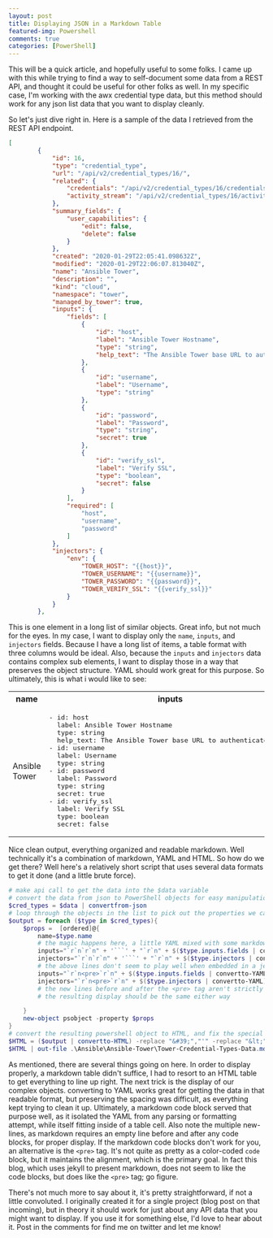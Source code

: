 ```yaml
---
layout: post
title: Displaying JSON in a Markdown Table
featured-img: Powershell
comments: true
categories: [PowerShell]
---
```

This will be a quick article, and hopefully useful to some folks.
I came up with this while trying to find a way to self-document some data from a REST API, and thought it could be useful for other folks as well.
In my specific case, I'm working with the awx credential type data, but this method should work for any json list data that you want to display cleanly.

So let's just dive right in.
Here is a sample of the data I retrieved from the REST API endpoint.

```json
[
        {
            "id": 16,
            "type": "credential_type",
            "url": "/api/v2/credential_types/16/",
            "related": {
                "credentials": "/api/v2/credential_types/16/credentials/",
                "activity_stream": "/api/v2/credential_types/16/activity_stream/"
            },
            "summary_fields": {
                "user_capabilities": {
                    "edit": false,
                    "delete": false
                }
            },
            "created": "2020-01-29T22:05:41.098632Z",
            "modified": "2020-01-29T22:06:07.813040Z",
            "name": "Ansible Tower",
            "description": "",
            "kind": "cloud",
            "namespace": "tower",
            "managed_by_tower": true,
            "inputs": {
                "fields": [
                    {
                        "id": "host",
                        "label": "Ansible Tower Hostname",
                        "type": "string",
                        "help_text": "The Ansible Tower base URL to authenticate with."
                    },
                    {
                        "id": "username",
                        "label": "Username",
                        "type": "string"
                    },
                    {
                        "id": "password",
                        "label": "Password",
                        "type": "string",
                        "secret": true
                    },
                    {
                        "id": "verify_ssl",
                        "label": "Verify SSL",
                        "type": "boolean",
                        "secret": false
                    }
                ],
                "required": [
                    "host",
                    "username",
                    "password"
                ]
            },
            "injectors": {
                "env": {
                    "TOWER_HOST": "{{host}}",
                    "TOWER_USERNAME": "{{username}}",
                    "TOWER_PASSWORD": "{{password}}",
                    "TOWER_VERIFY_SSL": "{{verify_ssl}}"
                }
            }
        },
```

This is one element in a long list of similar objects.
Great info, but not much for the eyes.
In my case, I want to display only the `name`, `inputs`, and `injectors` fields.
Because I have a long list of items, a table format with three columns would be ideal.
Also, because the `inputs` and `injectors` data contains complex sub elements, I want to display those in a way that preserves the object structure.
YAML should work great for this purpose.
So ultimately, this is what i would like to see:

<table>
<colgroup><col/><col/><col/></colgroup>
<tr><th>name</th><th>inputs</th><th>injectors</th></tr>
<tr><td>Ansible Tower</td><td>
<pre>
- id: host
  label: Ansible Tower Hostname
  type: string
  help_text: The Ansible Tower base URL to authenticate with.
- id: username
  label: Username
  type: string
- id: password
  label: Password
  type: string
  secret: true
- id: verify_ssl
  label: Verify SSL
  type: boolean
  secret: false
</pre>
</td><td>
<pre>
env:
  TOWER_HOST: '{{host}}'
  TOWER_USERNAME: '{{username}}'
  TOWER_PASSWORD: '{{password}}'
  TOWER_VERIFY_SSL: '{{verify_ssl}}'
</pre>
</td></tr>
</table>


Nice clean output, everything organized and readable markdown.
Well technically it's a combination of markdown, YAML and HTML.
So how do we get there?
Well here's a relatively short script that uses several data formats to get it done (and a little brute force).

```powershell
# make api call to get the data into the $data variable
# convert the data from json to PowerShell objects for easy manipulation
$cred_types = $data | convertfrom-json
# loop through the objects in the list to pick out the properties we care about
$output = foreach ($type in $cred_types){
    $props =  [ordered]@{
        name=$type.name
        # the magic happens here, a little YAML mixed with some markdown codeblock markers
        inputs="`r`n`r`n" + '```' + "`r`n" + $($type.inputs.fields | convertto-YAML) + '```' + "`r`n`r`n"
        injectors="`r`n`r`n" + '```' + "`r`n" + $($type.injectors | convertto-YAML) + '```' + "`r`n`r`n"
        # the above lines don't seem to play well when embedded in a jekyl page.  This is an alternate option if the above doesn't work
        inputs="`r`n<pre>`r`n" + $($type.inputs.fields | convertto-YAML) + "</pre>`r`n"
        injectors="`r`n<pre>`r`n" + $($type.injectors | convertto-YAML) + "</pre>`r`n"
        # the new lines before and after the <pre> tag aren't strictly necessary, but make the sample code look a little cleaner
        # the resulting display should be the same either way

    }
    new-object psobject -property $props
}
# convert the resulting powershell object to HTML, and fix the special characters that got munged up when we converted to HTML
$HTML = ($output | convertto-HTML) -replace "&#39;","'" -replace "&lt;","<" -replace "&gt;",">"
$HTML | out-file .\Ansible\Ansible-Tower\Tower-Credential-Types-Data.md -Force
```

As mentioned, there are several things going on here.
In order to display properly, a markdown table didn't suffice, I had to resort to an HTML table to get everything to line up right.
The next trick is the display of our complex objects.
converting to YAML works great for getting the data in that readable format, but preserving the spacing was difficult, as everything kept trying to clean it up.
Ultimately, a markdown code block served that purpose well, as it isolated the YAML from any parsing or formatting attempt, while itself fitting inside of a table cell.
Also note the multiple new-lines, as markdown requires an empty line before and after any code blocks, for proper display.
If the markdown code blocks don't work for you, an alternative is the `<pre>` tag.
It's not quite as pretty as a color-coded `code` block, but it maintains the alignment, which is the primary goal.
In fact this blog, which uses jekyll to present markdown, does not seem to like the code blocks, but does like the `<pre>` tag; go figure.


There's not much more to say about it, it's pretty straightforward, if not a little convoluted.
I originally created it for a single project (blog post on that incoming), but in theory it should work for just about any API data that you might want to display.
If you use it for something else, I'd love to hear about it.
Post in the comments for find me on twitter and let me know!
